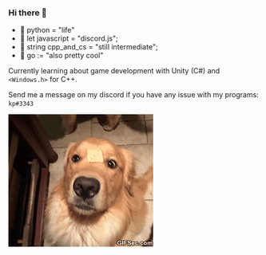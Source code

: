 ### Hi there 👋

- 🐍 python = "life"
- 🤖 let javascript = "discord.js";
- 📡 string cpp_and_cs = "still intermediate";
- 🐾 go := "also pretty cool"

Currently learning about game development with Unity (C#) and ``<Windows.h>`` for C++.

Send me a message on my discord if you have any issue with my programs: ``kp#3343``

![dog gif](./dog.gif "Pretty cute, huh")
